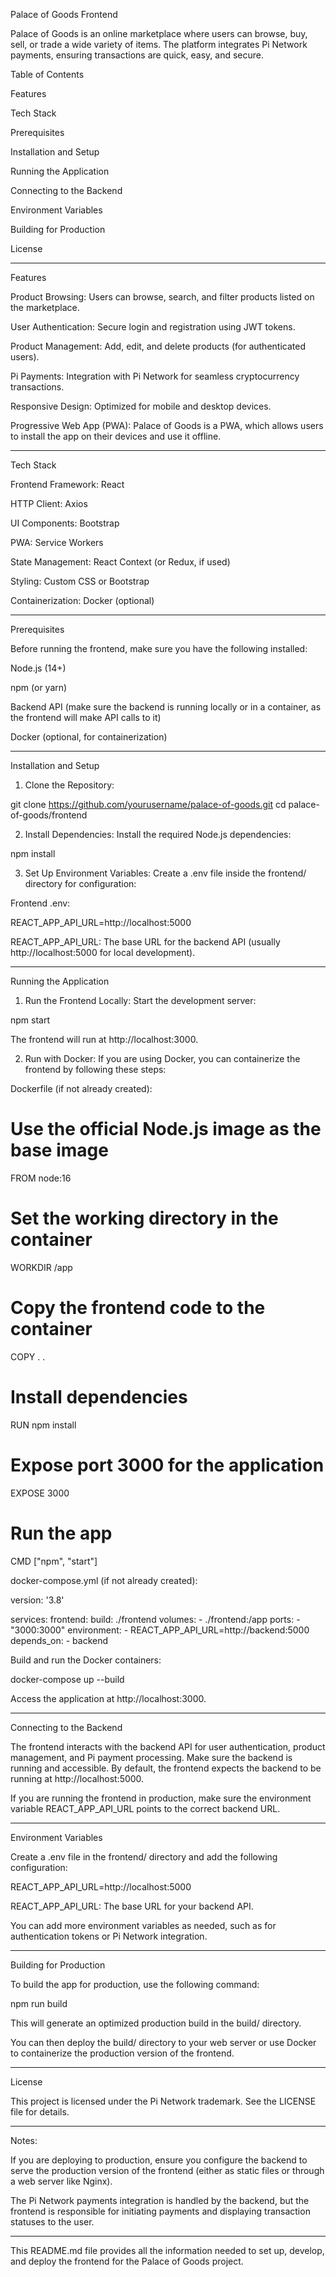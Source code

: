 Palace of Goods Frontend

Palace of Goods is an online marketplace where users can browse, buy, sell, or trade a wide variety of items. The platform integrates Pi Network payments, ensuring transactions are quick, easy, and secure.

Table of Contents

Features

Tech Stack

Prerequisites

Installation and Setup

Running the Application

Connecting to the Backend

Environment Variables

Building for Production

License



---

Features

Product Browsing: Users can browse, search, and filter products listed on the marketplace.

User Authentication: Secure login and registration using JWT tokens.

Product Management: Add, edit, and delete products (for authenticated users).

Pi Payments: Integration with Pi Network for seamless cryptocurrency transactions.

Responsive Design: Optimized for mobile and desktop devices.

Progressive Web App (PWA): Palace of Goods is a PWA, which allows users to install the app on their devices and use it offline.



---

Tech Stack

Frontend Framework: React

HTTP Client: Axios

UI Components: Bootstrap

PWA: Service Workers

State Management: React Context (or Redux, if used)

Styling: Custom CSS or Bootstrap

Containerization: Docker (optional)



---

Prerequisites

Before running the frontend, make sure you have the following installed:

Node.js (14+)

npm (or yarn)

Backend API (make sure the backend is running locally or in a container, as the frontend will make API calls to it)

Docker (optional, for containerization)



---

Installation and Setup

1. Clone the Repository:

git clone https://github.com/yourusername/palace-of-goods.git
cd palace-of-goods/frontend


2. Install Dependencies: Install the required Node.js dependencies:

npm install


3. Set Up Environment Variables: Create a .env file inside the frontend/ directory for configuration:

Frontend .env:

REACT_APP_API_URL=http://localhost:5000

REACT_APP_API_URL: The base URL for the backend API (usually http://localhost:5000 for local development).





---

Running the Application

1. Run the Frontend Locally: Start the development server:

npm start

The frontend will run at http://localhost:3000.


2. Run with Docker: If you are using Docker, you can containerize the frontend by following these steps:

Dockerfile (if not already created):

# Use the official Node.js image as the base image
FROM node:16

# Set the working directory in the container
WORKDIR /app

# Copy the frontend code to the container
COPY . .

# Install dependencies
RUN npm install

# Expose port 3000 for the application
EXPOSE 3000

# Run the app
CMD ["npm", "start"]

docker-compose.yml (if not already created):

version: '3.8'

services:
  frontend:
    build: ./frontend
    volumes:
      - ./frontend:/app
    ports:
      - "3000:3000"
    environment:
      - REACT_APP_API_URL=http://backend:5000
    depends_on:
      - backend

Build and run the Docker containers:

docker-compose up --build

Access the application at http://localhost:3000.




---

Connecting to the Backend

The frontend interacts with the backend API for user authentication, product management, and Pi payment processing. Make sure the backend is running and accessible. By default, the frontend expects the backend to be running at http://localhost:5000.

If you are running the frontend in production, make sure the environment variable REACT_APP_API_URL points to the correct backend URL.


---

Environment Variables

Create a .env file in the frontend/ directory and add the following configuration:

REACT_APP_API_URL=http://localhost:5000

REACT_APP_API_URL: The base URL for your backend API.


You can add more environment variables as needed, such as for authentication tokens or Pi Network integration.


---

Building for Production

To build the app for production, use the following command:

npm run build

This will generate an optimized production build in the build/ directory.

You can then deploy the build/ directory to your web server or use Docker to containerize the production version of the frontend.


---

License

This project is licensed under the Pi Network trademark. See the LICENSE file for details.


---

Notes:

If you are deploying to production, ensure you configure the backend to serve the production version of the frontend (either as static files or through a web server like Nginx).

The Pi Network payments integration is handled by the backend, but the frontend is responsible for initiating payments and displaying transaction statuses to the user.



---

This README.md file provides all the information needed to set up, develop, and deploy the frontend for the Palace of Goods project.

